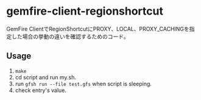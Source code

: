 # gemfire-client-regionshortcut

GemFire ClientでRegionShortcutにPROXY、LOCAL、PROXY_CACHINGを指定した場合の挙動の違いを確認するためのコード。


## Usage
1. `make`
2. cd script and run my.sh.
3. run `gfsh run --file test.gfs` when script is sleeping.
4. check entry's value.
